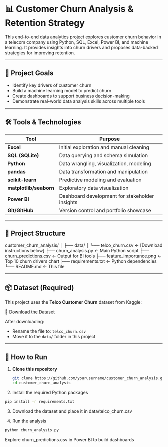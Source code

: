 # 📊 Customer Churn Analysis & Retention Strategy

This end-to-end data analytics project explores customer churn behavior in a telecom company using Python, SQL, Excel, Power BI, and machine learning. It provides insights into churn drivers and proposes data-backed strategies for improving retention.

---

## 🧠 Project Goals

- Identify key drivers of customer churn
- Build a machine learning model to predict churn
- Create dashboards to support business decision-making
- Demonstrate real-world data analysis skills across multiple tools

---

## 🛠️ Tools & Technologies

| Tool              | Purpose                                           |
|-------------------|---------------------------------------------------|
| **Excel**         | Initial exploration and manual cleaning           |
| **SQL (SQLite)**  | Data querying and schema simulation               |
| **Python**        | Data wrangling, visualization, modeling           |
| **pandas**        | Data transformation and manipulation              |
| **scikit-learn**  | Predictive modeling and evaluation                |
| **matplotlib/seaborn** | Exploratory data visualization             |
| **Power BI**      | Dashboard development for stakeholder insights    |
| **Git/GitHub**    | Version control and portfolio showcase            |

---

## 📁 Project Structure
customer_churn_analysis/
│
├── data/
│ └── telco_churn.csv ← [Download instructions below]
├── churn_analysis.py ← Main Python script
├── churn_predictions.csv ← Output for BI tools
├── feature_importance.png ← Top 10 churn drivers chart
├── requirements.txt ← Python dependencies
└── README.md ← This file

---

## 📦 Dataset (Required)

This project uses the **Telco Customer Churn** dataset from Kaggle:

🔗 [Download the Dataset](https://www.kaggle.com/datasets/blastchar/telco-customer-churn)

After downloading:
- Rename the file to: `telco_churn.csv`
- Move it to the `data/` folder in this project

---

## 🚀 How to Run

1. **Clone this repository**
   ```bash
   git clone https://github.com/yourusername/customer_churn_analysis.git
   cd customer_churn_analysis
   ```

2. Install the required Python packages
```bash
pip install -r requirements.txt
```
3. Download the dataset and place it in
data/telco_churn.csv

4. Run the analysis
```bash
python churn_analysis.py
```
Explore churn_predictions.csv in Power BI to build dashboards


